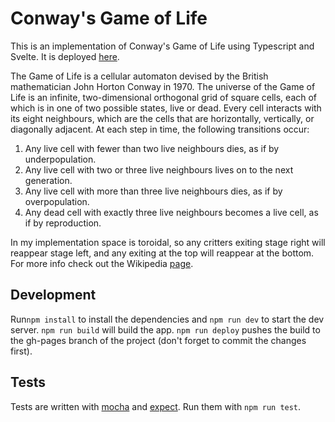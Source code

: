 # Conway's Game of Life

This is an implementation of Conway's Game of Life using Typescript and Svelte.
It is deployed [here](https://n-ckr-ch-rds-n.github.io/game-of-life).

The Game of Life is a cellular automaton devised by the British mathematician John Horton Conway in 1970.
The universe of the Game of Life is an infinite, two-dimensional orthogonal grid of square cells, each of which is in one of two possible states, live or dead. Every cell interacts with its eight neighbours, which are the cells that are horizontally, vertically, or diagonally adjacent. At each step in time, the following transitions occur:

1. Any live cell with fewer than two live neighbours dies, as if by underpopulation.
2. Any live cell with two or three live neighbours lives on to the next generation.
3. Any live cell with more than three live neighbours dies, as if by overpopulation.
4. Any dead cell with exactly three live neighbours becomes a live cell, as if by reproduction.

In my implementation space is toroidal, so any critters exiting stage right will reappear stage left, and any exiting at the top will reappear at the bottom. 
For more info check out the Wikipedia [page](https://en.wikipedia.org/wiki/Conway%27s_Game_of_Life).

## Development

Run```npm install``` to install the dependencies and ```npm run dev``` to start the dev server.
```npm run build``` will build the app. ```npm run deploy``` pushes the build to the gh-pages branch of the project (don't forget to commit the changes first).


## Tests
Tests are written with [mocha](https://github.com/mochajs/mocha) and [expect](https://github.com/facebook/jest#readme).
Run them with ```npm run test```.
